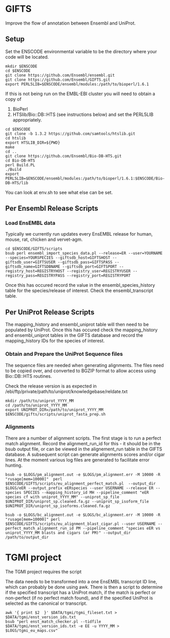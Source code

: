 # GIFTS
Improve the flow of annotation between Ensembl and UniProt.

## Setup

Set the ENSCODE environmental variable to be the directory where your code will be located.

```
mkdir $ENSCODE
cd $ENSCODE
git clone https://github.com/Ensembl/ensembl.git
git clone https://github.com/Ensembl/GIFTS.git
export PERL5LIB=$ENSCODE/ensembl/modules:/path/to/bioperl/1.6.1
```
If this is not being run on the EMBL-EBI cluster you will need to obtain a copy of
1. BioPerl
2. HTSlib/Bio::DB::HTS (see instructions below)
 and set the PERL5LIB appropriately.

```
cd $ENSCODE
git clone -b 1.3.2 https://github.com/samtools/htslib.git
cd htslib
export HTSLIB_DIR=${PWD}
make
cd ..
git clone https://github.com/Ensembl/Bio-DB-HTS.git
cd Bio-DB-HTS
perl Build.PL
./Build
export PERL5LIB=$ENSCODE/ensembl/modules:/path/to/bioperl/1.6.1:$ENSCODE/Bio-DB-HTS/lib
```

You can look at env.sh to see what else can be set.

## Per Ensembl Release Scripts

### Load EnsEMBL data

Typically we currently run updates every EnsEMBL release for human, mouse, rat, chicken and vervet-agm.

```
cd $ENSCODE/GIFTS/scripts
bsub perl ensembl_import_species_data.pl --release=ER --user=YOURNAME --species=YOURSPECIES --giftsdb_host=GIFTSHOST --giftsdb_user=GIFTSUSER --giftsdb_pass=GIFTSPASS --giftsdb_name=GIFTSDBNAME --giftsdb_port=GIFTSPORT --registry_host=REGISTRYHOST --registry_user=REGISTRYUSER --registry_pass=REGISTRYPASS --registry_port=REGISTRYPORT
```
Once this has occured record the value in the ensembl_species_history table for the species/release of interest. Check the ensembl_transcript table.

## Per UniProt Release Scripts

The mapping_history and ensembl_uniprot table will then need to be populated by UniProt. Once this has occured check the mapping_history and ensembl_uniprot tables in the GIFTS database and record the mapping_history IDs for the species of interest.

### Obtain and Prepare the UniProt Sequence files

The sequence files are needed when generating alignments. The files need to be copied over, and converted to BGZIP format to allow access using Bio::DB::HTS routines.

Check the release version is as expected in /ebi/ftp/private/path/to/uniprot/knowledgebase/reldate.txt
```
mkdir /path/to/uniprot_YYYY_MM
cd /path/to/uniprot_YYYY_MM
export UNIPROT_DIR=/path/to/uniprot_YYYY_MM
$ENSCODE/gifts/scripts/uniprot_fasta_prep.sh
```

### Alignments

There are a number of alignment scripts. The first stage is to run a perfect match alignment. Record the alignment_run_id for this - it should be in the bsub output file, or can be viewed in the alignement_run table in the GIFTS database. A subsequent script can generate alignments scores and/or cigar lines. At the moment various log files are generated to facilitate error hunting.

```
bsub -o $LOGS/pm_alignment.out -e $LOGS/pm_alignment.err -M 10000 -R "rusage[mem=10000]"  perl $ENSCODE/GIFTS/scripts/eu_alignment_perfect_match.pl  --output_dir $LOGS/eER --output_prefix eERspecies --user USERNAME --release ER --species SPECIES --mapping_history_id MH --pipeline_comment "eER species cf with uniprot_YYYY_MM" --uniprot_sp_file $UNIPROT_DIR/uniprot_sp.cleaned.fa.gz --uniprot_sp_isoform_file $UNIPROT_DIR/uniprot_sp_isoforms.cleaned.fa.gz

bsub -o $LOGS/bc_alignment.out -e $LOGS/bc_alignment.err -M 10000 -R "rusage[mem=10000]" perl $ENSCODE/GIFTS/scripts/eu_alignment_blast_cigar.pl --user USERNAME --perfect_match_alignment_run_id PM --pipeline_comment "species eER vs uniprot_YYYY_MM blasts and cigars (ar PM)" --output_dir /path/to/output_dir
```



# TGMI project

The TGMI project requires the script

The data needs to be transformed into a one EnsEMBL transcript ID line, which can probably be done using awk. There is then a script to determine if the specified transcript has a UniProt match, if the match is perfect or non-perfect (if no perfect match found), and if the specified UniProt is selected as the canonical or transcript.

```
awk '{ print $2  }' $DATA/tgmi/tgmi_fileset.txt > $DATA/tgmi/enst_version_ids.txt
bsub "perl enst_match_checker.pl --tidfile $DATA/tgmi/enst_version_ids.txt -e EE -u YYYY_MM > $LOGS/tgmi_eu_maps.csv"
```
